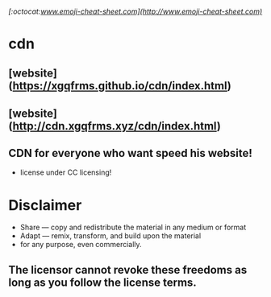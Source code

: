 ###### [:octocat:www.emoji-cheat-sheet.com](http://www.emoji-cheat-sheet.com)
# cdn 
## [website] (https://xgqfrms.github.io/cdn/index.html)
## [website] (http://cdn.xgqfrms.xyz/cdn/index.html)
## CDN for everyone who want speed his website!
* license under CC licensing!

# Disclaimer

*    Share — copy and redistribute the material in any medium or format
*   Adapt — remix, transform, and build upon the material
*    for any purpose, even commercially.

##   The licensor cannot revoke these freedoms as long as you follow the license terms.
